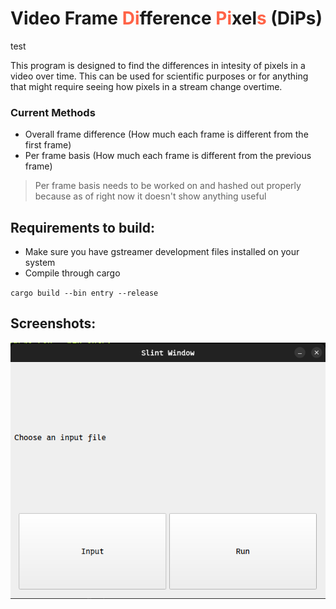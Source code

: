 Video Frame <b style="color:Tomato;">Di</b>fference <b style="color:Tomato;">Pi</b>xel<b style="color:Tomato;">s</b> (DiPs)
===========================================================================================================================

test

This program is designed to find the differences in intesity of pixels in a video over time. This can be used for scientific
purposes or for anything that might require seeing how pixels in a stream change overtime.

### Current Methods
  - Overall frame difference (How much each frame is different from the first frame)
  - Per frame basis (How much each frame is different from the previous frame)
  > Per frame basis needs to be worked on and hashed out properly because as of right now it
  doesn't show anything useful

## Requirements to build:
  - Make sure you have gstreamer development files installed on your system
  - Compile through cargo

  `
    cargo build --bin entry --release
  `

## Screenshots:
![Entry Window](images/entry.png)
